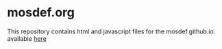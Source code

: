 # mosdef.org
This repository contains html and javascript files for the mosdef.github.io. available [here](https://mosdef-hub.github.io)
